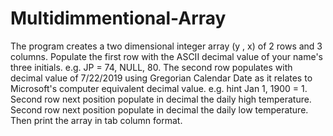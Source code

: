 # Multidimmentional-Array
The program creates a two dimensional integer array (y , x) of 2 rows and 3 columns.  Populate the first row with the ASCII decimal value of your name's three initials.  e.g.  JP = 74, NULL, 80.  The second row populates with decimal value of 7/22/2019 using Gregorian Calendar Date as it relates to Microsoft's computer equivalent decimal value.  e.g. hint Jan 1, 1900 = 1.  Second row next position populate in decimal the daily high temperature. Second row next position populate in decimal the daily low temperature.  Then print the array in tab column format.
